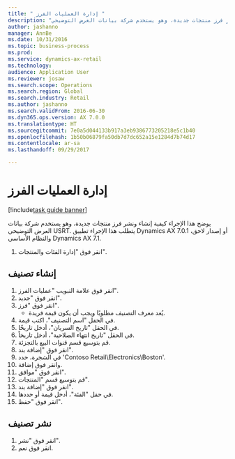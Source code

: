 ```yaml
--- 
title: " إدارة العمليات الفرز "
description: "يوضح هذا الإجراء كيفية إنشاء ونشر فرز منتجات جديدة، وهو يستخدم شركة بيانات العرض التوضيحي USRT.‬"
author: jashanno
manager: AnnBe
ms.date: 10/31/2016
ms.topic: business-process
ms.prod: 
ms.service: dynamics-ax-retail
ms.technology: 
audience: Application User
ms.reviewer: josaw
ms.search.scope: Operations
ms.search.region: Global
ms.search.industry: Retail
ms.author: jashanno
ms.search.validFrom: 2016-06-30
ms.dyn365.ops.version: AX 7.0.0
ms.translationtype: HT
ms.sourcegitcommit: 7e0a5d044133b917a3eb9386773205218e5c1b40
ms.openlocfilehash: 1b50b06879fa50db7d7dc652a15e1284d7b74d17
ms.contentlocale: ar-sa
ms.lasthandoff: 09/29/2017

---
```

# <a name="manage-assortments"></a> إدارة العمليات الفرز  

[!include[task guide banner](../includes/task-guide-banner.md)]

يوضح هذا الإجراء كيفية إنشاء ونشر فرز منتجات جديدة، وهو يستخدم شركة بيانات العرض التوضيحي USRT.‬ يتطلب هذا الإجراء تطبيق Dynamics AX 7.0.1 أو إصدار لاحق، والنظام الأساسي Dynamics AX 7.1.  

1. انقر فوق "إدارة الفئات والمنتجات".

## <a name="create-an-assortment"></a>إنشاء تصنيف
1. انقر فوق علامة التبويب "عمليات الفرز".
2. انقر فوق "جديد".
3. انقر فوق "فرز".
    * يُعد معرف التصنيف مطلوبًا ويجب أن يكون قيمة فريدة.  
4. في الحقل "اسم التصنيف‬"، اكتب قيمة.
5. في الحقل "تاريخ السريان"، أدخل تاريخًا.
6. في الحقل "تاريخ انتهاء الصلاحية"، أدخل تاريخاً.
7. قم بتوسيع قسم قنوات البيع بالتجزئة.
8. انقر فوق "إضافة بند".
9. في الشجرة، حدد 'Contoso Retail\Electronics\Boston'.
10. وانقر فوق إضافة.
11. انقر فوق "موافق".
12. قم بتوسيع قسم "المنتجات".
13. انقر فوق "إضافة بند".
14. في حقل "الفئة"، أدخل قيمة أو حددها.
15. انقر فوق "حفظ".

## <a name="publish-an-assortment"></a>نشر تصنيف
1. انقر فوق "نشر".
2. انقر فوق نعم.


